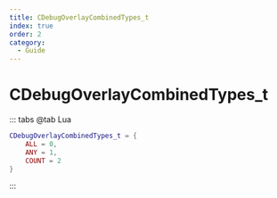 ```yaml
---
title: CDebugOverlayCombinedTypes_t
index: true
order: 2
category:
  - Guide
---
```


# CDebugOverlayCombinedTypes_t
::: tabs
@tab Lua
```lua
CDebugOverlayCombinedTypes_t = {
    ALL = 0,
    ANY = 1,
    COUNT = 2
}
```
:::